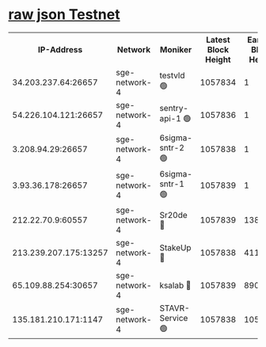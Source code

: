 
[raw json Testnet](https://rpc-check.sget.stavr.tech/sget/rpc-sget-result.json)
=


<table><tr><th>IP-Address</th><th>Network</th><th>Moniker</th><th>Latest Block Height</th><th>Earliest Block Height</th><th>Catching Up</th><th>Tx Index</th><th>Voting Power</th><th>Scan Time</th></tr><tr><td>34.203.237.64:26657</td><td>sge-network-4</td><td>testvld 🟢</td><td>1057834</td><td>1</td><td>False</td><td>on</td><td>0</td><td>2024-01-11T17:10:55.013016433UTC</td></tr><tr><td>54.226.104.121:26657</td><td>sge-network-4</td><td>sentry-api-1 🟢</td><td>1057836</td><td>1</td><td>False</td><td>on</td><td>0</td><td>2024-01-11T17:11:10.027573849UTC</td></tr><tr><td>3.208.94.29:26657</td><td>sge-network-4</td><td>6sigma-sntr-2 🟢</td><td>1057838</td><td>1</td><td>False</td><td>on</td><td>0</td><td>2024-01-11T17:11:19.417423059UTC</td></tr><tr><td>3.93.36.178:26657</td><td>sge-network-4</td><td>6sigma-sntr-1 🟢</td><td>1057839</td><td>1</td><td>False</td><td>on</td><td>0</td><td>2024-01-11T17:11:22.212459561UTC</td></tr><tr><td>212.22.70.9:60557</td><td>sge-network-4</td><td>Sr20de 🔴</td><td>1057839</td><td>138001</td><td>False</td><td>on</td><td>104</td><td>2024-01-11T17:11:22.951385445UTC</td></tr><tr><td>213.239.207.175:13257</td><td>sge-network-4</td><td>StakeUp 🔴</td><td>1057838</td><td>411001</td><td>False</td><td>off</td><td>100</td><td>2024-01-11T17:11:18.450970370UTC</td></tr><tr><td>65.109.88.254:30657</td><td>sge-network-4</td><td>ksalab 🔴</td><td>1057839</td><td>890001</td><td>False</td><td>off</td><td>738</td><td>2024-01-11T17:11:22.540705317UTC</td></tr><tr><td>135.181.210.171:1147</td><td>sge-network-4</td><td>STAVR-Service 🟢</td><td>1057838</td><td>1054001</td><td>False</td><td>on</td><td>0</td><td>2024-01-11T17:11:18.780794636UTC</td></tr></table>
